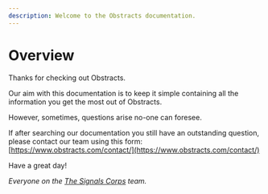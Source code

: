```yaml
---
description: Welcome to the Obstracts documentation.
---
```


# Overview

Thanks for checking out Obstracts.

Our aim with this documentation is to keep it simple containing all the information you get the most out of Obstracts.

However, sometimes, questions arise no-one can foresee.

If after searching our documentation you still have an outstanding question, please contact our team using this form: [https://www.obstracts.com/contact/](https://www.obstracts.com/contact/)

Have a great day!

_Everyone on the_ [_The Signals Corps_](https://www.thesignalcorps.com/) _team._

